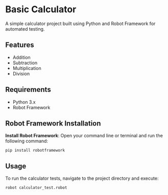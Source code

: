 
# Basic Calculator

A simple calculator project built using Python and Robot Framework for automated testing.

## Features

- Addition
- Subtraction
- Multiplication
- Division

## Requirements

- Python 3.x
- Robot Framework

## Robot Framework Installation


**Install Robot Framework**:
   Open your command line or terminal and run the following command:
   ```
  pip install robotframework
   ````
## Usage

To run the calculator tests, navigate to the project directory and execute:

```bash
robot calculator_test.robot
```

